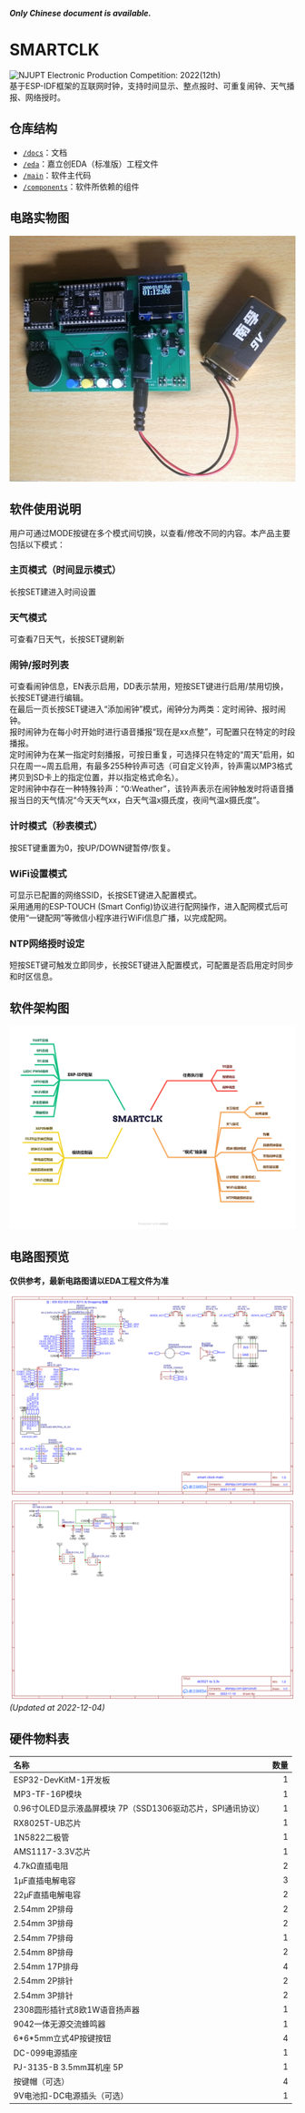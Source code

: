 ***Only Chinese document is available.***

# SMARTCLK
![NJUPT Electronic Production Competition: 2022(12th)](https://img.shields.io/badge/NJUPT%20Electronic%20Production%20Competition-2022(12th)-brightgreen)  
基于ESP-IDF框架的互联网时钟，支持时间显示、整点报时、可重复闹钟、天气播报、网络授时。  

## 仓库结构
- [`/docs`](/docs)：文档
- [`/eda`](/eda)：嘉立创EDA（标准版）工程文件
- [`/main`](/main)：软件主代码
- [`/components`](/components)：软件所依赖的组件

## 电路实物图
![Pratical Image](Practical-Image.jpg)

## 软件使用说明
用户可通过MODE按键在多个模式间切换，以查看/修改不同的内容。本产品主要包括以下模式：
### 主页模式（时间显示模式）
长按SET建进入时间设置  
### 天气模式
可查看7日天气，长按SET键刷新  
### 闹钟/报时列表
可查看闹钟信息，EN表示启用，DD表示禁用，短按SET键进行启用/禁用切换，长按SET键进行编辑。  
在最后一页长按SET键进入“添加闹钟”模式，闹钟分为两类：定时闹钟、报时闹钟。  
报时闹钟为在每小时开始时进行语音播报“现在是xx点整”，可配置只在特定的时段播报。  
定时闹钟为在某一指定时刻播报，可按日重复，可选择只在特定的“周天”启用，如只在周一~周五启用，有最多255种铃声可选（可自定义铃声，铃声需以MP3格式拷贝到SD卡上的指定位置，并以指定格式命名）。  
定时闹钟中存在一种特殊铃声：“0:Weather”，该铃声表示在闹钟触发时将语音播报当日的天气情况“今天天气xx，白天气温x摄氏度，夜间气温x摄氏度”。  
### 计时模式（秒表模式）
按SET键重置为0，按UP/DOWN键暂停/恢复。  
### WiFi设置模式
可显示已配置的网络SSID，长按SET键进入配置模式。  
采用通用的ESP-TOUCH (Smart Config)协议进行配网操作，进入配网模式后可使用“一键配网”等微信小程序进行WiFi信息广播，以完成配网。  
### NTP网络授时设定
短按SET键可触发立即同步，长按SET键进入配置模式，可配置是否启用定时同步和时区信息。  

## 软件架构图
![Software Architecture Diagram](SMARTCLK-Architecture-Diagram.png)

## 电路图预览
**仅供参考，最新电路图请以EDA工程文件为准**  

![Schematic_clock](Schematic_clock.svg)  
![Schematic_dc5521_to_3.3v](Schematic_dc5521_to_3.3v.svg)  
*(Updated at 2022-12-04)*  

## 硬件物料表
| 名称 | 数量 |
| :--- | ---: |
| ESP32-DevKitM-1开发板 | 1 |
| MP3-TF-16P模块 | 1 |
| 0.96寸OLED显示液晶屏模块 7P（SSD1306驱动芯片，SPI通讯协议） | 1 |
| RX8025T-UB芯片 | 1 |
| 1N5822二极管 | 1 |
| AMS1117-3.3V芯片 | 1 |
| 4.7kΩ直插电阻 | 2 |
| 1μF直插电解电容 | 3 |
| 22μF直插电解电容 | 2 |
| 2.54mm 2P排母 | 2 |
| 2.54mm 3P排母 | 2 |
| 2.54mm 7P排母 | 1 |
| 2.54mm 8P排母 | 2 |
| 2.54mm 17P排母 | 4 |
| 2.54mm 2P排针 | 2 |
| 2.54mm 3P排针 | 2 |
| 2308圆形插针式8欧1W语音扬声器 | 1 |
| 9042一体无源交流蜂鸣器 | 1 |
| 6\*6\*5mm立式4P按键按钮 | 4 |
| DC-099电源插座 | 1 |
| PJ-3135-B 3.5mm耳机座 5P | 1 |
| 按键帽（可选） | 4 |
| 9V电池扣-DC电源插头（可选） | 1 |